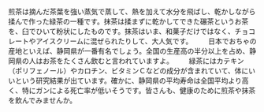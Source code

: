 煎茶は摘んだ茶葉を強い蒸気で蒸して、熱を加えて水分を飛ばし、乾かしながら揉んで作った緑茶の一種です。抹茶は揉まずに乾かしてできた碾茶というお茶を、臼でひいて粉状にしたものです。抹茶はいま、和菓子だけではなく、チョコレートやアイスクリームに混ぜられたりして、大人気です。
　　日本でおちゃの産地といえば、静岡県が一番有名でしょう。全国の生産高の半分以上を占め、静岡県の人はお茶をたくさん飲むと言われていますよ。
　　緑茶にはカテキン（ポリフェノール）やカロチン、ビタミンＣなどの成分が含まれていて、体にいいという研究結果が出ています。確かに、静岡県の平均寿命は全国平均より高く、特にガンによる死亡率が低いそうです。皆さんも、健康のために煎茶や抹茶を飲んでみませんか。
